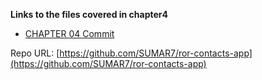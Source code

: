**Links to the files covered in chapter4**

- [CHAPTER 04 Commit](https://github.com/SUMAR7/ror-contacts-app/commit/fc864b16aa95c8bd7ccf51e9e100486976ee9eae)


Repo URL: [https://github.com/SUMAR7/ror-contacts-app](https://github.com/SUMAR7/ror-contacts-app)

